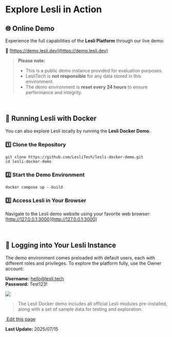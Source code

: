 # Explore Lesli in Action

## 🌐 Online Demo

Experience the full capabilities of the **Lesli Platform** through our live demo:

🔗 [https://demo.lesli.dev](https://demo.lesli.dev)

> **Please note:**  
> - This is a public demo instance provided for evaluation purposes.  
> - LesliTech is **not responsible** for any data stored in this environment.  
> - The demo environment is **reset every 24 hours** to ensure performance and integrity.


<br/>

## 🐳 Running Lesli with Docker

You can also explore Lesli locally by running the **Lesli Docker Demo**.

### 1️⃣ Clone the Repository

```shell
git clone https://github.com/LesliTech/lesli-docker-demo.git
cd lesli-docker-demo
```

### 2️⃣ Start the Demo Environment
```shell
docker compose up --build
```

### 3️⃣ Access Lesli in Your Browser

Navigate to the Lesli demo website using your favorite web browser: [http://127.0.0.1:3000](http://127.0.0.1:3000)


<br/>

## 🔑 Logging into Your Lesli Instance

The demo environment comes preloaded with default users, each with different roles and privileges. To explore the platform fully, use the Owner account:

**Username:** hello@lesli.tech <br>
**Password:** Test123!

<lesli-browser host="http://localhost:3000/" url="login">
    <img src="/images/engines/shield/screenshot-login.png">
</lesli-browser>

> The Lesli Docker demo includes all official Lesli modules pre-installed, along with a set of sample data for testing and exploration.

<section class="lesli-markdown-info">
    <p><a target="blank" href="https://github.com/LesliTech/Lesli/tree/master/docs/about/demo.md"><i class="ri-external-link-fill"></i>&nbsp;Edit this page</a><p/>
    <p><b>Last Update: </b>2025/07/15</p>
</section>

<!-- This code was automatically generated -->
<!-- to update this docs please run rake docs:build -->

